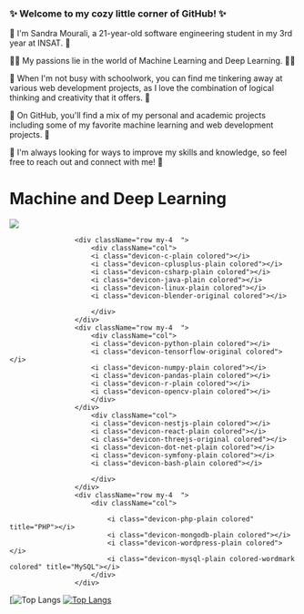 ### ✨ Welcome to my cozy little corner of GitHub! ✨

🌸 I'm Sandra Mourali, a 21-year-old software engineering student in my 3rd year at INSAT. 🌸

🍃🐝 My passions lie in the world of Machine Learning and Deep Learning. 🐝🍃

🍄 When I'm not busy with schoolwork, you can find me tinkering away at various web development projects, as I love the combination of logical thinking and creativity that it offers. 🍄

🌼 On GitHub, you'll find a mix of my personal and academic projects including some of my favorite machine learning and web development projects. 🌼

🌻 I'm always looking for ways to improve my skills and knowledge, so feel free to reach out and connect with me! 🌻

<p align="center">
  <h1>Machine and Deep Learning </h1>
  <a href="https://skillicons.dev">
    <img src="https://skillicons.dev/icons?i=tensorflow,pandas,jupyter,python,numpy,R" />
  </a>
</p>

                    <div className="row my-4  ">
                        <div className="col">
                        <i class="devicon-c-plain colored"></i>
                        <i class="devicon-cplusplus-plain colored"></i>
                        <i class="devicon-csharp-plain colored"></i>
                        <i class="devicon-java-plain colored"></i>
                        <i class="devicon-linux-plain colored"></i>
                        <i class="devicon-blender-original colored"></i>
                           
                        </div>
                    </div>
                    <div className="row my-4  ">
                        <div className="col">
                        <i class="devicon-python-plain colored"></i>
                        <i class="devicon-tensorflow-original colored"></i>
                        <i class="devicon-numpy-plain colored"></i>
                        <i class="devicon-pandas-plain colored"></i>
                        <i class="devicon-r-plain colored"></i>
                        <i class="devicon-opencv-plain colored"></i>
                        </div>
                    </div>
                        <div className="col">
                        <i class="devicon-nestjs-plain colored"></i>
                        <i class="devicon-react-plain colored"></i>
                        <i class="devicon-threejs-original colored"></i>
                        <i class="devicon-dot-net-plain colored"></i>
                        <i class="devicon-symfony-plain colored"></i>
                        <i class="devicon-bash-plain colored"></i>
                        
                        </div>
                    </div>
                    <div className="row my-4  ">
                        <div className="col">
                       
                            <i class="devicon-php-plain colored" title="PHP"></i>
                            <i class="devicon-mongodb-plain colored"></i>
                            <i class="devicon-wordpress-plain colored"></i>
                            <i class="devicon-mysql-plain colored-wordmark colored" title="MySQL"></i>
                        </div>
                    </div>
[![Top Langs](https://github-readme-stats.vercel.app/api?username=mouralisandra&count_private=true&show_icons=true&theme=tokyonight)
[![Top Langs](https://github-readme-stats-git-masterrstaa-rickstaa.vercel.app/api/top-langs/?username=mouralisandra&hide=css,scss,html&theme=tokyonight)](https://github.com/mouralisandra/github-readme-stats)


